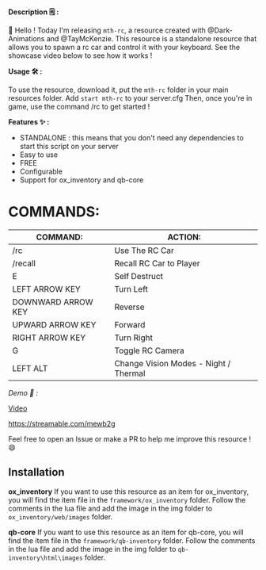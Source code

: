 **Description :spiral_notepad:  :** 

:wave:  Hello ! Today I'm releasing `mth-rc`, a resource created with @Dark-Animations and @TayMcKenzie. This resource is a standalone resource that allows you to spawn a rc car and control it with your keyboard. See the showcase video below to see how it works !

**Usage :hammer_and_wrench: :**

To use the resource, download it, put the `mth-rc` folder in your main resources folder.
Add `start mth-rc` to your server.cfg
Then, once you're in game, use the command /rc to get started !

**Features :sparkles: :**
* STANDALONE : this means that you don't need any dependencies to start this script on your server
* Easy to use
* FREE
* Configurable
* Support for ox_inventory and qb-core

# COMMANDS:

|COMMAND: | ACTION:|
|---|---|
| /rc | Use The RC Car |
| /recall | Recall RC Car to Player |
| E | Self Destruct |
| LEFT ARROW KEY | Turn Left |
| DOWNWARD ARROW KEY | Reverse |
| UPWARD ARROW KEY | Forward |
| RIGHT ARROW KEY | Turn Right |
| G | Toggle RC Camera |
| LEFT ALT | Change Vision Modes - Night / Thermal |


*Demo :eyes:  :*

[Video](https://streamable.com/mewb2g)

https://streamable.com/mewb2g

Feel free to open an Issue or make a PR to help me improve this resource ! :smile:


## Installation

**ox_inventory**
If you want to use this resource as an item for ox_inventory, you will find the item file in the `framework/ox_inventory` folder.
Follow the comments in the lua file and add the image in the img folder to `ox_inventory/web/images` folder.

**qb-core**
If you want to use this resource as an item for qb-core, you will find the item file in the `framework/qb-inventory` folder.
Follow the comments in the lua file and add the image in the img folder to `qb-inventory\html\images` folder.